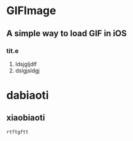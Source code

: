 # GIFImage
## A simple way to load GIF in iOS
### tit.e
1. ldsjgljdlf
2. dslgjsldgj


dabiaoti
=======

xiaobiaoti 
------
  ```
  rtftgftt
  ```
